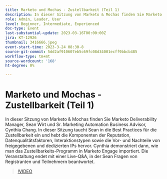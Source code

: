 ```yaml
---
title: Marketo und Mochas - Zustellbarkeit (Teil 1)
description: In dieser Sitzung von Marketo & Mochas finden Sie Marketo Deliverability Manager, Sean Wirt und Sr. Marketing Automation Business Advisor, Cynthia Chang. In dieser Sitzung taucht Sean in die Best Practices für die Zustellbarkeit ein und hebt die Komponenten der Reputation, Datenqualitätsfaktoren, Interaktionstypen sowie die Vor- und Nachteile von freigegebenen und dedizierten IPs hervor. Cynthia demonstriert dann, wie man das Zustellbarkeits-Programm in Marketo Engage importiert. Die Veranstaltung endet mit einer Live-Q&A, in der Sean Fragen von Registranten und Teilnehmern beantwortet.
role: Admin, Leader, User
level: Beginner, Intermediate, Experienced
doc-type: Event
last-substantial-update: 2023-03-16T00:00:00Z
jira: KT-12926
thumbnail: 3416666.jpeg
event-start-time: 2023-3-24 08:30-8
source-git-commit: 5dd2af910607eb5c69fc08d34001ecff9bbcb485
workflow-type: tm+mt
source-wordcount: '168'
ht-degree: 0%

---
```


# Marketo und Mochas - Zustellbarkeit (Teil 1)

In dieser Sitzung von Marketo &amp; Mochas finden Sie Marketo Deliverability Manager, Sean Wirt und Sr. Marketing Automation Business Advisor, Cynthia Chang. In dieser Sitzung taucht Sean in die Best Practices für die Zustellbarkeit ein und hebt die Komponenten der Reputation, Datenqualitätsfaktoren, Interaktionstypen sowie die Vor- und Nachteile von freigegebenen und dedizierten IPs hervor. Cynthia demonstriert dann, wie man das Zustellbarkeits-Programm in Marketo Engage importiert. Die Veranstaltung endet mit einer Live-Q&amp;A, in der Sean Fragen von Registranten und Teilnehmern beantwortet.

>[!VIDEO](https://video.tv.adobe.com/v/3416666/?quality=12&learn=on)
